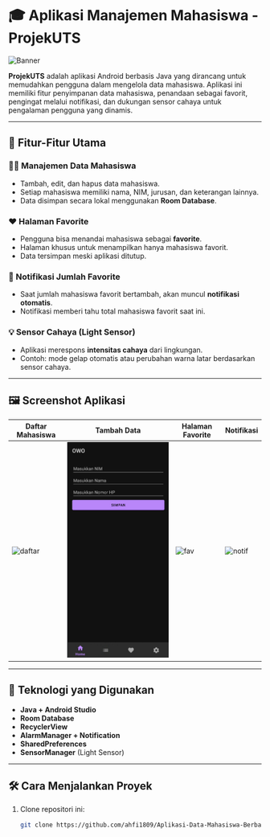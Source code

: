 # 🎓 Aplikasi Manajemen Mahasiswa - ProjekUTS

![Banner](screenshots/banner.png)

**ProjekUTS** adalah aplikasi Android berbasis Java yang dirancang untuk memudahkan pengguna dalam mengelola data mahasiswa. Aplikasi ini memiliki fitur penyimpanan data mahasiswa, penandaan sebagai favorit, pengingat melalui notifikasi, dan dukungan sensor cahaya untuk pengalaman pengguna yang dinamis.

---

## 🌟 Fitur-Fitur Utama

### 👨‍🎓 Manajemen Data Mahasiswa
- Tambah, edit, dan hapus data mahasiswa.
- Setiap mahasiswa memiliki nama, NIM, jurusan, dan keterangan lainnya.
- Data disimpan secara lokal menggunakan **Room Database**.

### ❤️ Halaman Favorite
- Pengguna bisa menandai mahasiswa sebagai **favorite**.
- Halaman khusus untuk menampilkan hanya mahasiswa favorit.
- Data tersimpan meski aplikasi ditutup.

### 🔔 Notifikasi Jumlah Favorite
- Saat jumlah mahasiswa favorit bertambah, akan muncul **notifikasi otomatis**.
- Notifikasi memberi tahu total mahasiswa favorit saat ini.

### 💡 Sensor Cahaya (Light Sensor)
- Aplikasi merespons **intensitas cahaya** dari lingkungan.
- Contoh: mode gelap otomatis atau perubahan warna latar berdasarkan sensor cahaya.

---

## 🖼️ Screenshot Aplikasi

| Daftar Mahasiswa | Tambah Data | Halaman Favorite | Notifikasi |
|------------------|-------------|------------------|------------|
| ![daftar](screenshots/mahasiswa_list.png) | ![tambah](screenshots/Screenshot%202025-05-31%20200217.png) | ![fav](screenshots/favorite.png) | ![notif](screenshots/notification.png) |

---

## 🧠 Teknologi yang Digunakan

- **Java + Android Studio**
- **Room Database**
- **RecyclerView**
- **AlarmManager + Notification**
- **SharedPreferences**
- **SensorManager** (Light Sensor)

---

## 🛠️ Cara Menjalankan Proyek

1. Clone repositori ini:
   ```bash
   git clone https://github.com/ahfi1809/Aplikasi-Data-Mahasiswa-Berbasis-Android.git

